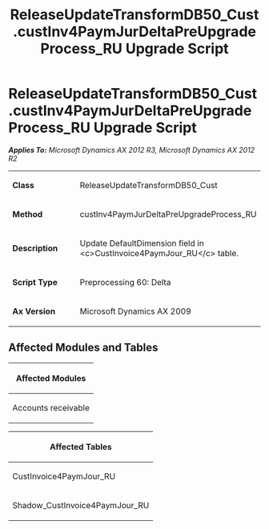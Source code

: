 ﻿---
title: ReleaseUpdateTransformDB50_Cust.custInv4PaymJurDeltaPreUpgradeProcess_RU Upgrade Script
TOCTitle: ReleaseUpdateTransformDB50_Cust.custInv4PaymJurDeltaPreUpgradeProcess_RU Upgrade Script
ms:assetid: a9409123-9182-860c-eeb9-e93af8916c34
ms:mtpsurl: https://msdn.microsoft.com/en-us/library/JJ686424(v=AX.60)
ms:contentKeyID: 49710380
ms.date: 05/18/2015
mtps_version: v=AX.60
---

# ReleaseUpdateTransformDB50\_Cust.custInv4PaymJurDeltaPreUpgradeProcess\_RU Upgrade Script 


_**Applies To:** Microsoft Dynamics AX 2012 R3, Microsoft Dynamics AX 2012 R2_

<table>
<colgroup>
<col style="width: 50%" />
<col style="width: 50%" />
</colgroup>
<tbody>
<tr class="odd">
<td><p><strong>Class</strong></p></td>
<td><p>ReleaseUpdateTransformDB50_Cust</p></td>
</tr>
<tr class="even">
<td><p><strong>Method</strong></p></td>
<td><p>custInv4PaymJurDeltaPreUpgradeProcess_RU</p></td>
</tr>
<tr class="odd">
<td><p><strong>Description</strong></p></td>
<td><p>Update DefaultDimension field in &lt;c&gt;CustInvoice4PaymJour_RU&lt;/c&gt; table.</p></td>
</tr>
<tr class="even">
<td><p><strong>Script Type</strong></p></td>
<td><p>Preprocessing 60: Delta</p></td>
</tr>
<tr class="odd">
<td><p><strong>Ax Version</strong></p></td>
<td><p>Microsoft Dynamics AX 2009</p></td>
</tr>
</tbody>
</table>


## Affected Modules and Tables

<table>
<colgroup>
<col style="width: 100%" />
</colgroup>
<thead>
<tr class="header">
<th><p>Affected Modules</p></th>
</tr>
</thead>
<tbody>
<tr class="odd">
<td><p>Accounts receivable</p></td>
</tr>
</tbody>
</table>


<table>
<colgroup>
<col style="width: 100%" />
</colgroup>
<thead>
<tr class="header">
<th><p>Affected Tables</p></th>
</tr>
</thead>
<tbody>
<tr class="odd">
<td><p>CustInvoice4PaymJour_RU</p></td>
</tr>
<tr class="even">
<td><p>Shadow_CustInvoice4PaymJour_RU</p></td>
</tr>
</tbody>
</table>

  


